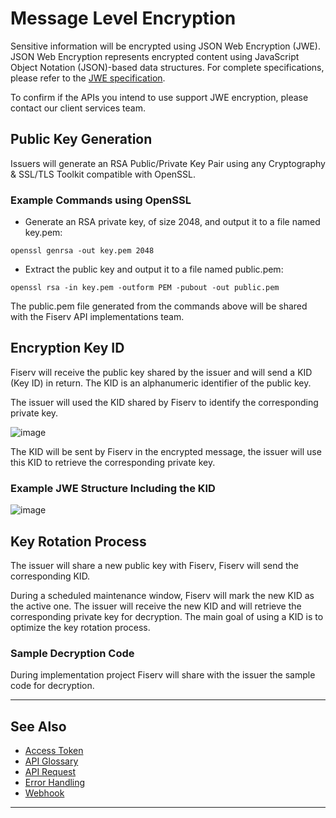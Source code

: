 # Message Level Encryption 

Sensitive information will be encrypted using JSON Web Encryption (JWE). JSON Web Encryption represents encrypted content using JavaScript Object Notation (JSON)-based data structures. For complete specifications, please refer to the [JWE specification](https://datatracker.ietf.org/doc/html/draft-ietf-jose-json-web-encryption-40). 

To confirm if the APIs you intend to use support JWE encryption, please contact our client services team. 

## Public Key Generation

Issuers will generate an RSA Public/Private Key Pair using any Cryptography & SSL/TLS Toolkit compatible with OpenSSL. 

### Example Commands using OpenSSL

- Generate an RSA private key, of size 2048, and output it to a file named key.pem:

```openssl
openssl genrsa -out key.pem 2048
```

- Extract the public key and output it to a file named public.pem: 

```openssl
openssl rsa -in key.pem -outform PEM -pubout -out public.pem
```

The public.pem file generated from the commands above will be shared with the Fiserv API implementations team. 

## Encryption Key ID

Fiserv will receive the public key shared by the issuer and will send a KID (Key ID) in return. The KID is an alphanumeric identifier of the public key.  

The issuer will used the KID shared by Fiserv to identify the corresponding private key. 

![image](https://github.com/user-attachments/assets/69ba85c2-c203-4040-b4c9-14cbeb8d0c5a)

The KID will be sent by Fiserv in the encrypted message, the issuer will use this KID to retrieve the corresponding private key. 

### Example JWE Structure Including the KID

![image](https://github.com/user-attachments/assets/e932549e-5e6a-4499-92c0-6a38da837af6)

## Key Rotation Process

The issuer will share a new public key with Fiserv, Fiserv will send the corresponding KID. 

During a scheduled maintenance window, Fiserv will mark the new KID as the active one. The issuer will receive the new KID and will retrieve the corresponding private key for decryption. The main goal of using a KID is to optimize the key rotation process. 

### Sample Decryption Code

During implementation project Fiserv will share with the issuer the sample code for decryption.

---

## See Also

- [Access Token](?path=docs/english/api-reference/accessToken.md)
- [API Glossary](?path=docs/english/api-reference/api-glossary.md)
- [API Request](?path=docs/english/api-reference/api-request.md)
- [Error Handling](?path=docs/english/api-reference/response-handling.md)
- [Webhook](?path=docs/english/api-reference/5-notifications.md)

---
